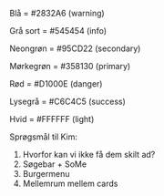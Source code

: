Blå = #2832A6        (warning)

Grå sort = #545454   (info)

Neongrøn = #95CD22   (secondary)

Mørkegrøn = #358130  (primary)

Rød = #D1000E        (danger)

Lysegrå = #C6C4C5    (success)

Hvid = #FFFFFF       (light)


Sprøgsmål til Kim:

1. Hvorfor kan vi ikke få dem skilt ad?
2. Søgebar + SoMe
3. Burgermenu
4. Mellemrum mellem cards